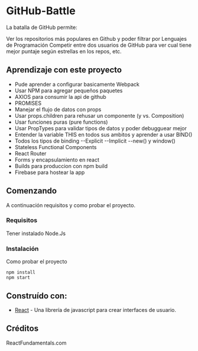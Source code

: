 # GitHub-Battle

La batalla de GitHub permite:

Ver los repositorios más populares en Github y poder filtrar por Lenguajes de Programación
Competir entre dos usuarios de GitHub para ver cual tiene mejor puntaje según estrellas en los repos, etc.

## Aprendizaje con este proyecto

* Pude aprender a configurar basicamente Webpack
* Usar NPM para agregar pequeños paquetes
* AXIOS para consumir la api de github 
* PROMISES
* Manejar el flujo de datos con props
* Usar props.children para rehusar un componente (y vs. Composition)
* Usar funciones puras (pure functions)
* Usar PropTypes para validar tipos de datos y poder debugguear mejor
* Entender la variable THIS en todos sus ambitos y aprender a usar BIND()
* Todos los tipos de binding
--Explicit
--Implicit
--new() y window()
* Stateless Functional Components
* React Router
* Forms y encapsulamiento en react
* Builds para produccion con npm build
* Firebase para hostear la app

## Comenzando

A continuación requisitos y como probar el proyecto.

### Requisitos

Tener instalado Node.Js

### Instalación

Como probar el proyecto

```
npm install
npm start
```

## Construído con:

* [React](https://code.facebook.com/projects/176988925806765/react/) - Una librería de javascript para crear interfaces de usuario.


## Créditos

ReactFundamentals.com
